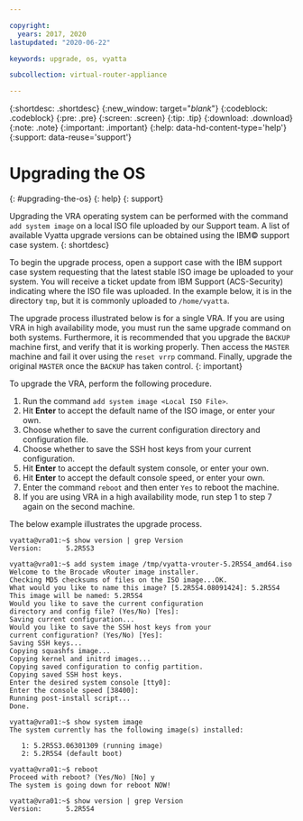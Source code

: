 ```yaml
---

copyright:
  years: 2017, 2020
lastupdated: "2020-06-22"

keywords: upgrade, os, vyatta

subcollection: virtual-router-appliance

---
```


{:shortdesc: .shortdesc}
{:new_window: target="_blank_"}
{:codeblock: .codeblock}
{:pre: .pre}
{:screen: .screen}
{:tip: .tip}
{:download: .download}
{:note: .note}
{:important: .important}
{:help: data-hd-content-type='help'}
{:support: data-reuse='support'}

# Upgrading the OS
{: #upgrading-the-os}
{: help}
{: support}

Upgrading the VRA operating system can be performed with the command `add system image` on a local ISO file uploaded by our Support team. A list of available Vyatta upgrade versions can be obtained using the IBM© support case system.
{: shortdesc}

To begin the upgrade process, open a support case with the IBM support case system requesting that the latest stable ISO image be uploaded to your system. You will receive a ticket update from IBM Support (ACS-Security) indicating where the ISO file was uploaded. In the example below, it is in the directory `tmp`, but it is commonly uploaded to `/home/vyatta`.

The upgrade process illustrated below is for a single VRA. If you are using VRA in high availability mode, you must run the same upgrade command on both systems. Furthermore, it is recommended that you upgrade the `BACKUP` machine first, and verify that it is working properly. Then access the `MASTER` machine and fail it over using the `reset vrrp` command. Finally, upgrade the original `MASTER` once the `BACKUP` has taken control.
{: important}

To upgrade the VRA, perform the following procedure.

1. Run the command `add system image <Local ISO File>`.
2. Hit **Enter** to accept the default name of the ISO image, or enter your own.
3. Choose whether to save the current configuration directory and configuration file.
4. Choose whether to save the SSH host keys from your current configuration.
5. Hit **Enter** to accept the default system console, or enter your own.
6. Hit **Enter** to accept the default console speed, or enter your own.
7. Enter the command `reboot` and then enter `Yes` to reboot the machine.
8. If you are using VRA in a high availability mode, run step 1 to step 7 again on the second machine.

The below example illustrates the upgrade process.

```
vyatta@vra01:~$ show version | grep Version
Version:      5.2R5S3

vyatta@vra01:~$ add system image /tmp/vyatta-vrouter-5.2R5S4_amd64.iso
Welcome to the Brocade vRouter image installer.
Checking MD5 checksums of files on the ISO image...OK.
What would you like to name this image? [5.2R5S4.08091424]: 5.2R5S4
This image will be named: 5.2R5S4
Would you like to save the current configuration
directory and config file? (Yes/No) [Yes]:
Saving current configuration...
Would you like to save the SSH host keys from your
current configuration? (Yes/No) [Yes]:
Saving SSH keys...
Copying squashfs image...
Copying kernel and initrd images...
Copying saved configuration to config partition.
Copying saved SSH host keys.
Enter the desired system console [tty0]:
Enter the console speed [38400]:
Running post-install script...
Done.

vyatta@vra01:~$ show system image
The system currently has the following image(s) installed:

   1: 5.2R5S3.06301309 (running image)
   2: 5.2R5S4 (default boot)

vyatta@vra01:~$ reboot
Proceed with reboot? (Yes/No) [No] y
The system is going down for reboot NOW!

vyatta@vra01:~$ show version | grep Version
Version:      5.2R5S4
```
